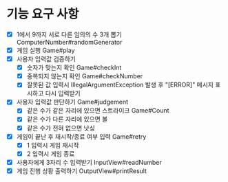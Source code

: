 # 기능 요구 사항
- [x] 1에서 9까지 서로 다른 임의의 수 3개 뽑기 ComputerNumber#randomGenerator
- [x] 게임 실행 Game#play
- [x] 사용자 입력값 검증하기
  - [x] 숫자가 맞는지 확인 Game#checkInt
  - [x] 중복되지 않는지 확인 Game#checkNumber
  - [x] 잘못된 값 입력시 IllegalArgumentException 발생 후 "[ERROR]" 메시지 표시하고 다시 입력받기
- [x] 사용자 입력값 판단하기 Game#judgement
  - [x] 같은 수가 같은 자리에 있으면 스트라이크 Game#Count
  - [x] 같은 수가 다른 자리에 있으면 볼
  - [x] 같은 수가 전혀 없으면 낫싱
- [x] 게임이 끝난 후 재시작/종료 여부 입력 Game#retry
    - [x] 1 입력시 게임 재시작
    - [x] 2 입력시 게임 종료
- [x] 사용자에게 3자리 수 입력받기 InputView#readNumber
- [x] 게임 진행 상황 출력하기 OutputView#printResult